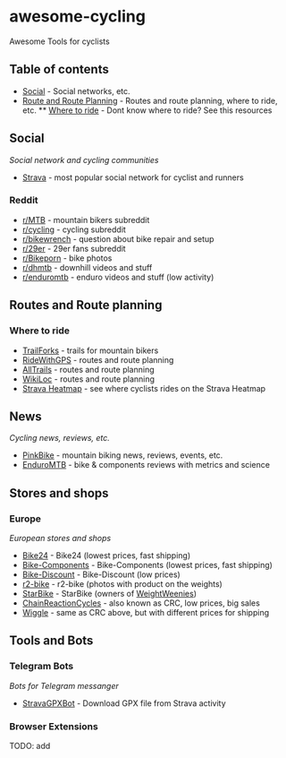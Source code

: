 # awesome-cycling
Awesome Tools for cyclists

## Table of contents

* [Social](#social) - Social networks, etc.
* [Route and Route Planning](#routes-and-route-planning) - Routes and route planning, where to ride, etc.
** [Where to ride](#where-to-ride) - Dont know where to ride? See this resources

## Social
*Social network and cycling communities*

* [Strava](https://strava.com/) - most popular social network for cyclist and runners

### Reddit
* [r/MTB](https://www.reddit.com/r/MTB/) - mountain bikers subreddit
* [r/cycling](https://www.reddit.com/r/cycling) - cycling subreddit
* [r/bikewrench](https://www.reddit.com/r/bikewrench) - question about bike repair and setup
* [r/29er](https://www.reddit.com/r/29er/) - 29er fans subreddit
* [r/Bikeporn](https://www.reddit.com/r/Bikeporn/) - bike photos
* [r/dhmtb](https://www.reddit.com/r/dhmtb/) - downhill videos and stuff
* [r/enduromtb](https://www.reddit.com/r/enduromtb/) - enduro videos and stuff (low activity)

## Routes and Route planning
### Where to ride
* [TrailForks](https://www.trailforks.com/) - trails for mountain bikers
* [RideWithGPS](https://ridewithgps.com/) - routes and route planning
* [AllTrails](https://alltrails.com/) - routes and route planning
* [WikiLoc](https://wikiloc.com/) - routes and route planning
* [Strava Heatmap](https://www.strava.com/heatmap) - see where cyclists rides on the Strava Heatmap

## News
*Cycling news, reviews, etc.*

* [PinkBike](https://pinkbike.com/) - mountain biking news, reviews, events, etc.
* [EnduroMTB](https://enduro-mtb.com/en/) - bike & components reviews with metrics and science


## Stores and shops

### Europe
*European stores and shops*

* [Bike24](https://bike24.de/) - Bike24 (lowest prices, fast shipping)
* [Bike-Components](https://bike-components.de/) - Bike-Components (lowest prices, fast shipping)
* [Bike-Discount](https://www.bike-discount.de/) - Bike-Discount (low prices)
* [r2-bike](https://r2-bike.com/) - r2-bike (photos with product on the weights)
* [StarBike](https://www.starbike.com/) - StarBike (owners of [WeightWeenies](https://weightweenies.starbike.com/))
* [ChainReactionCycles](https://www.chainreactioncycles.com/) - also known as CRC, low prices, big sales
* [Wiggle](https://wiggle.com) - same as CRC above, but with different prices for shipping


## Tools and Bots

### Telegram Bots
*Bots for Telegram messanger*

* [StravaGPXBot](https://t.me/stravagpxbot) - Download GPX file from Strava activity

### Browser Extensions
TODO: add

